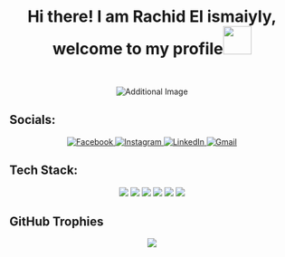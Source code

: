 <h1 align="center">Hi there! I am Rachid El ismaiyly, welcome to my profile<img src="https://edea.juntadeandalucia.es/bancorecursos/file/993c988d-d8ba-4ea3-9d17-7e767f25aa04/2/ING_1PRI_REA_04_V02.zip/retor_escolares_conbocadillo.gif" width="50px"/></h1>

<br>
<p align="center">
	<img src="https://i.pinimg.com/originals/70/ab/8a/70ab8a14965f337dc81f15bc2547ed98.gif" alt="Additional Image" />
</p>

## Socials:
<p align="center"> 
	<a href="https://www.facebook.com/rachid.elismaili.96/" target="_blank" rel="noopener noreferrer">
		<img src="https://img.shields.io/badge/facebook-%231877F2.svg?&style=for-the-badge&logo=facebook&logoColor=white" alt="Facebook"/>
	</a>
	<a href="https://www.instagram.com/rel_ismaa/" target="_blank" rel="noopener noreferrer">
		<img src="https://img.shields.io/badge/instagram-%23E4405F.svg?&style=for-the-badge&logo=instagram&logoColor=white" alt="Instagram"/>
	</a>
	<a href="https://www.linkedin.com/in/rachid-el-isamiyly-444097208/" target="_blank" rel="noopener noreferrer">
		<img src="https://img.shields.io/badge/linkedin-%230077B5.svg?&style=for-the-badge&logo=linkedin&logoColor=white" alt="LinkedIn"/>
	</a>
	<a href="mailto:relismaiyly@gmail.com" target="_blank" rel="noopener noreferrer">
		<img src="https://img.shields.io/badge/Gmail-%23D14836.svg?&style=for-the-badge&logo=gmail&logoColor=white" alt="Gmail"/>
	</a>
</p>

## Tech Stack:
<p align="center">
	<img src="https://img.shields.io/badge/-C-00599C?style=for-the-badge&logo=c&logoColor=white"/>
	<img src="https://img.shields.io/badge/Linux-FCC624?style=for-the-badge&logo=linux&logoColor=black"/>
	<img src="https://img.shields.io/badge/Shell-%234EAA25.svg?&style=for-the-badge&logo=gnu-bash&logoColor=white"/>
	<img src="https://img.shields.io/badge/ShellScript-%231f425f.svg?style=for-the-badge&logo=gnu-bash&logoColor=white"/>
	<img src="https://img.shields.io/badge/Makefile-%23005f0f.svg?style=for-the-badge"/>
	<img src="https://img.shields.io/badge/Bash-4EAA25.svg?&style=for-the-badge&logo=gnu-bash&logoColor=white"/>
</p>

## GitHub Trophies
<p align="center">
	<img src="https://github-profile-trophy.vercel.app/?username=rel-isma&theme=onedark&no-frame=false&no-bg=false&margin-w=4" />
</p>
